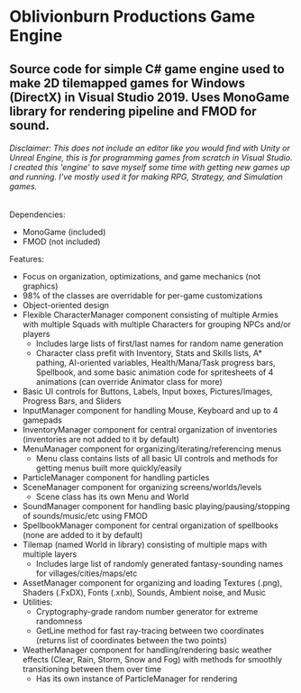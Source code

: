 # Oblivionburn Productions Game Engine
## Source code for simple C# game engine used to make 2D tilemapped games for Windows (DirectX) in Visual Studio 2019. Uses MonoGame library for rendering pipeline and FMOD for sound.
###### Disclaimer: This does not include an editor like you would find with Unity or Unreal Engine, this is for programming games from scratch in Visual Studio. I created this 'engine' to save myself some time with getting new games up and running. I've mostly used it for making RPG, Strategy, and Simulation games.

Dependencies:
- MonoGame (included)
- FMOD (not included)

Features:
- Focus on organization, optimizations, and game mechanics (not graphics)
- 98% of the classes are overridable for per-game customizations
- Object-oriented design
- Flexible CharacterManager component consisting of multiple Armies with multiple Squads with multiple Characters for grouping NPCs and/or players
  - Includes large lists of first/last names for random name generation
  - Character class prefit with Inventory, Stats and Skills lists, A* pathing, AI-oriented variables, Health/Mana/Task progress bars, Spellbook, and some basic animation code for spritesheets of 4 animations (can override Animator class for more)
- Basic UI controls for Buttons, Labels, Input boxes, Pictures/Images, Progress Bars, and Sliders
- InputManager component for handling Mouse, Keyboard and up to 4 gamepads
- InventoryManager component for central organization of inventories (inventories are not added to it by default)
- MenuManager component for organizing/iterating/referencing menus
  - Menu class contains lists of all basic UI controls and methods for getting menus built more quickly/easily
- ParticleManager component for handling particles
- SceneManager component for organizing screens/worlds/levels
  - Scene class has its own Menu and World
- SoundManager component for handling basic playing/pausing/stopping of sounds/music/etc using FMOD
- SpellbookManager component for central organization of spellbooks (none are added to it by default)
- Tilemap (named World in library) consisting of multiple maps with multiple layers
  - Includes large list of randomly generated fantasy-sounding names for villages/cities/maps/etc
- AssetManager component for organizing and loading Textures (.png), Shaders (.FxDX), Fonts (.xnb), Sounds, Ambient noise, and Music
- Utilities:
  - Cryptography-grade random number generator for extreme randomness
  - GetLine method for fast ray-tracing between two coordinates (returns list of coordinates between the two points)
- WeatherManager component for handling/rendering basic weather effects (Clear, Rain, Storm, Snow and Fog) with methods for smoothly transitioning between them over time
  - Has its own instance of ParticleManager for rendering
